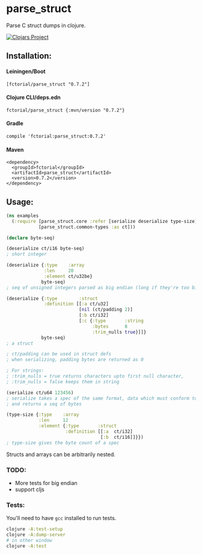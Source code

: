 # parse_struct

Parse C struct dumps in clojure.

[![Clojars Project](https://img.shields.io/clojars/v/fctorial/parse_struct.svg)](https://clojars.org/fctorial/parse_struct)

## Installation:

#### Leiningen/Boot

    [fctorial/parse_struct "0.7.2"]

#### Clojure CLI/deps.edn

    fctorial/parse_struct {:mvn/version "0.7.2"}

#### Gradle

    compile 'fctorial:parse_struct:0.7.2'

#### Maven

```
<dependency>
  <groupId>fctorial</groupId>
  <artifactId>parse_struct</artifactId>
  <version>0.7.2</version>
</dependency>
```

## Usage:

```clojure
(ns examples
  (:require [parse_struct.core :refer [serialize deserialize type-size]]
            [parse_struct.common-types :as ct]))

(declare byte-seq)

(deserialize ct/i16 byte-seq)
; short integer

(deserialize {:type    :array
              :len     20
              :element ct/u32be}
             byte-seq)
; seq of unsigned integers parsed as big endian (long if they're too big, since java doesn't have unsigned. Large longs are stored in bigint)

(deserialize {:type        :struct
              :definition [[:a ct/u32]
                           [nil (ct/padding 2)]
                           [:b ct/i32]
                           [:c {:type       :string
                                :bytes      8
                                :trim_nulls true}]]}
             byte-seq)
; a struct

; ct/padding can be used in struct defs
; when serializing, padding bytes are returned as 0

; For strings:
; :trim_nulls = true returns characters upto first null character,
; :trim_nulls = false keeps them in string

(serialize ct/u64 123456)
; serialize takes a spec of the same format, data which must conform to that spec (otherwise IllegalArgumentException)
; and returns a seq of bytes

(type-size {:type    :array
            :len     12
            :element {:type       :struct
                      :definition [[:a  ct/i32]
                                   [:b  ct/i16]]}})
; type-size gives the byte count of a spec
```

Structs and arrays can be arbitrarily nested.

### TODO:

* More tests for big endian
* support cljs

### Tests:

You'll need to have `gcc` installed to run tests.

```sh
clojure -A:test-setup
clojure -A:dump-server
# in other window
clojure -A:test
```
